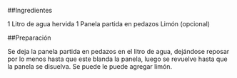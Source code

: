##Ingredientes

1 Litro de agua hervida
1 Panela partida en pedazos
Limón (opcional)

##Preparación

Se deja la panela partida en pedazos en el litro de agua, dejándose reposar por lo menos hasta que este blanda la panela, luego se revuelve hasta que la panela se disuelva. Se puede le puede agregar limón.
